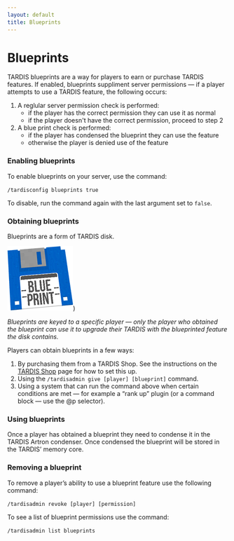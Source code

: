 ```yaml
---
layout: default
title: Blueprints
---
```


# Blueprints

TARDIS blueprints are a way for players to earn or purchase TARDIS features.
If enabled, blueprints suppliment server permissions &mdash; if a player attempts
to use a TARDIS feature, the following occurs:

1. A reglular server permission check is performed:
    * if the player has the correct permission they can use it as normal
    * if the player doesn't have the correct permission, proceed to step 2
2. A blue print check is performed:
    * if the player has condensed the blueprint they can use the feature
    * otherwise the player is denied use of the feature

### Enabling blueprints

To enable blueprints on your server, use the command:

    /tardisconfig blueprints true

To disable, run the command again with the last argument set to `false`.

### Obtaining blueprints

Blueprints are a form of TARDIS disk.

![Blueprint disk](/images/docs/blueprint_disk.png))

_Blueprints are keyed to a specific player &mdash; only the player who obtained
the blueprint can use it to upgrade their TARDIS with the blueprinted feature
the disk contains._

Players can obtain blueprints in a few ways:

1. By purchasing them from a TARDIS Shop. See the instructions on the
   [TARDIS Shop](tardis-shop) page for how to set this up.
2. Using the `/tardisadmin give [player] [blueprint]` command.
3. Using a system that can run the command above when certain conditions are met
   &mdash; for example a &ldquo;rank up&rdquo; plugin (or a command block &mdash; use the @p selector).

### Using blueprints

Once a player has obtained a blueprint they need to condense it in the TARDIS
Artron condenser. Once condensed the blueprint will be stored in the TARDIS&rsquo;
memory core.

### Removing a blueprint

To remove a player&rsquo;s ability to use a blueprint feature use the following command:

    /tardisadmin revoke [player] [permission]

To see a list of blueprint permissions use the command:

    /tardisadmin list blueprints
